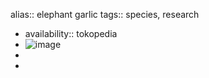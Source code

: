 alias:: elephant garlic
tags:: species, research

- availability:: tokopedia
- ![image](https://ipfs.io/ipfs/QmX9p6LtDiCRwguJ3TqTvBb9E6imCZ63EzL7pTaHUfXPDr)
-
-